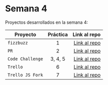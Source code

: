 # Semana 4 

Proyectos desarrollados en la semana 4:

| Proyecto | Práctica | Link al repo |
| ------------- |:-------------:| -----:|
|`fizzbuzz`|1|[Link al repo](https://github.com/Pagutri/fizzbus_legacy)|
|`PR`|2|[Link al repo](https://github.com/Pagutri/fizzbus_legacy)|
|`Code Challenge`|3, 4, 5|[Link al repo](https://github.com/LaunchX-InnovaccionVirtual/MissionNodeJS)|
|`Trello`|6|[Link al repo](https://github.com/LaunchX-InnovaccionVirtual/MissionNodeJS)|
|`Trello JS Fork`|7|[Link al repo](https://github.com/LaunchX-InnovaccionVirtual/MissionNodeJS)|
